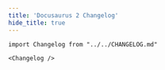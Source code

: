 ```yaml
---
title: 'Docusaurus 2 Changelog'
hide_title: true
---
```


```mdx-code-block
import Changelog from "../../CHANGELOG.md"

<Changelog />
```
